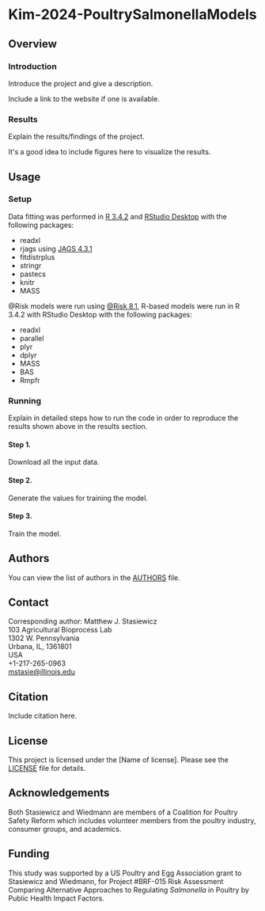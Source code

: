 # Kim-2024-PoultrySalmonellaModels

## Overview
### Introduction
Introduce the project and give a description.

Include a link to the website if one is available.

### Results
Explain the results/findings of the project.

It's a good idea to include figures here to visualize the results.

## Usage
### Setup
Data fitting was performed in [R 3.4.2](https://cloud.r-project.org/) and [RStudio Desktop](https://posit.co/download/rstudio-desktop/) with the following packages:
* readxl
* rjags using [JAGS 4.3.1](https://mcmc-jags.sourceforge.io/)
* fitdistrplus
* stringr
* pastecs
* knitr
* MASS

 @Risk models were run using [@Risk 8.1](https://lumivero.com/products/at-risk/), R-based models were run in R 3.4.2 with RStudio Desktop with the following packages:
 * readxl
* parallel
* plyr
* dplyr
* MASS
* BAS
* Rmpfr

### Running
Explain in detailed steps how to run the code in order to reproduce the results shown above in the results section.

#### Step 1.
Download all the input data.

#### Step 2.
Generate the values for training the model.

#### Step 3.
Train the model.

## Authors
You can view the list of authors in the [AUTHORS](/AUTHORS) file.

## Contact
Corresponding author: Matthew J. Stasiewicz<br>
103 Agricultural Bioprocess Lab<br>
1302 W. Pennsylvania<br>
Urbana, IL, 1361801<br>
USA<br>
+1-217-265-0963<br>
[mstasie@illinois.edu](mailto:mstasie@illinois.edu)

## Citation
Include citation here.

## License
This project is licensed under the [Name of license]. Please see the [LICENSE](/LICENSE) file for details.

## Acknowledgements
Both Stasiewicz and Wiedmann are members of a Coalition for Poultry Safety Reform which includes volunteer members from the poultry industry, consumer groups, and academics.

## Funding
This study was supported by a US Poultry and Egg Association grant to Stasiewicz and Wiedmann, for Project #BRF-015 Risk Assessment Comparing Alternative Approaches to Regulating _Salmonella_ in Poultry by Public Health Impact Factors.
